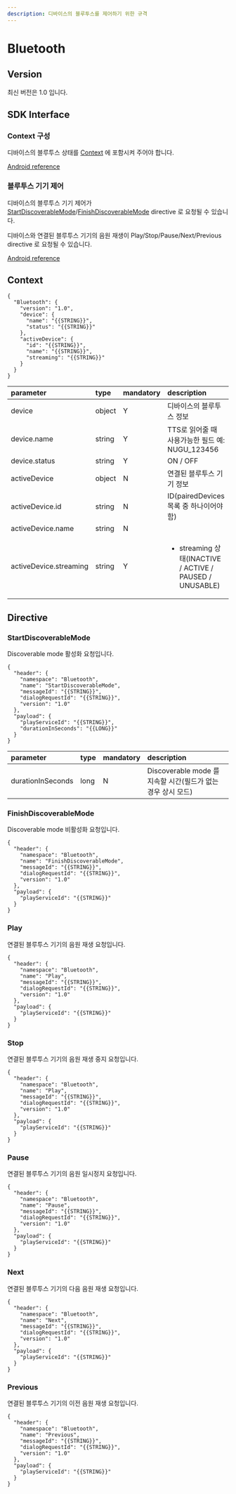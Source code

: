```yaml
---
description: 디바이스의 블루투스를 제어하기 위한 규격
---
```


# Bluetooth

## Version

최신 버전은 1.0 입니다.

## SDK Interface

### Context 구성

디바이스의 블루투스 상태를 [Context](speaker.md#context) 에 포함시켜 주어야 합니다.

[Android reference](https://github.com/nugu-developers/nugu-android/blob/master/nugu-agent/src/main/java/com/skt/nugu/sdk/agent/bluetooth/BluetoothProvider.kt#L21)

### 블루투스 기기 제어

디바이스의 블루투스 기기 제어가 [StartDiscoverableMode](bluetooth.md#startdiscoverablemode)/[FinishDiscoverableMode](bluetooth.md#finishdiscoverablemode) directive 로 요청될 수 있습니다.

디바이스와 연결된 블루투스 기기의 음원 재생이 Play/Stop/Pause/Next/Previous directive 로 요청될 수 있습니다.

[Android reference](https://github.com/nugu-developers/nugu-android/blob/ㅡmaster/nugu-agent/src/main/java/com/skt/nugu/sdk/agent/bluetooth/BluetoothAgentInterface.kt#L82)

## Context

```text
{
  "Bluetooth": {
    "version": "1.0",
    "device": {
      "name": "{{STRING}}",
      "status": "{{STRING}}"
    },
    "activeDevice": {
      "id": "{{STRING}}",
      "name": "{{STRING}}",
      "streaming": "{{STRING}}"
    }
  }
}
```

<table>
  <thead>
    <tr>
      <th style="text-align:left">parameter</th>
      <th style="text-align:left">type</th>
      <th style="text-align:left">mandatory</th>
      <th style="text-align:left">description</th>
    </tr>
  </thead>
  <tbody>
    <tr>
      <td style="text-align:left">device</td>
      <td style="text-align:left">object</td>
      <td style="text-align:left">Y</td>
      <td style="text-align:left">&#xB514;&#xBC14;&#xC774;&#xC2A4;&#xC758; &#xBE14;&#xB8E8;&#xD22C;&#xC2A4;
        &#xC815;&#xBCF4;</td>
    </tr>
    <tr>
      <td style="text-align:left">device.name</td>
      <td style="text-align:left">string</td>
      <td style="text-align:left">Y</td>
      <td style="text-align:left">TTS&#xB85C; &#xC77D;&#xC5B4;&#xC904; &#xB54C; &#xC0AC;&#xC6A9;&#xAC00;&#xB2A5;&#xD55C;
        &#xD544;&#xB4DC; &#xC608;: NUGU_123456</td>
    </tr>
    <tr>
      <td style="text-align:left">device.status</td>
      <td style="text-align:left">string</td>
      <td style="text-align:left">Y</td>
      <td style="text-align:left">ON / OFF</td>
    </tr>
    <tr>
      <td style="text-align:left">activeDevice</td>
      <td style="text-align:left">object</td>
      <td style="text-align:left">N</td>
      <td style="text-align:left">&#xC5F0;&#xACB0;&#xB41C; &#xBE14;&#xB8E8;&#xD22C;&#xC2A4; &#xAE30;&#xAE30;
        &#xC815;&#xBCF4;</td>
    </tr>
    <tr>
      <td style="text-align:left">activeDevice.id</td>
      <td style="text-align:left">string</td>
      <td style="text-align:left">N</td>
      <td style="text-align:left">ID(pairedDevices &#xBAA9;&#xB85D; &#xC911; &#xD558;&#xB098;&#xC774;&#xC5B4;&#xC57C;
        &#xD568;)</td>
    </tr>
    <tr>
      <td style="text-align:left">activeDevice.name</td>
      <td style="text-align:left">string</td>
      <td style="text-align:left">N</td>
      <td style="text-align:left"></td>
    </tr>
    <tr>
      <td style="text-align:left">activeDevice.streaming</td>
      <td style="text-align:left">string</td>
      <td style="text-align:left">Y</td>
      <td style="text-align:left">
        <ul>
          <li>streaming &#xC0C1;&#xD0DC;(INACTIVE / ACTIVE / PAUSED / UNUSABLE)</li>
        </ul>
      </td>
    </tr>
  </tbody>
</table>

## Directive

### StartDiscoverableMode

Discoverable mode 활성화 요청입니다.

```text
{
  "header": {
    "namespace": "Bluetooth",
    "name": "StartDiscoverableMode",
    "messageId": "{{STRING}}",
    "dialogRequestId": "{{STRING}}",
    "version": "1.0"
  },
  "payload": {
    "playServiceId": "{{STRING}}",
    "durationInSeconds": "{{LONG}}"
  }
}
```

| parameter | type | mandatory | description |
| :--- | :--- | :--- | :--- |
| durationInSeconds | long | N | Discoverable mode 를 지속할 시간\(필드가 없는 경우 상시 모드\) |

### FinishDiscoverableMode

Discoverable mode 비활성화 요청입니다.

```text
{
  "header": {
    "namespace": "Bluetooth",
    "name": "FinishDiscoverableMode",
    "messageId": "{{STRING}}",
    "dialogRequestId": "{{STRING}}",
    "version": "1.0"
  },
  "payload": {
    "playServiceId": "{{STRING}}"
  }
}
```

### Play

연결된 블루투스 기기의 음원 재생 요청입니다.

```text
{
  "header": {
    "namespace": "Bluetooth",
    "name": "Play",
    "messageId": "{{STRING}}",
    "dialogRequestId": "{{STRING}}",
    "version": "1.0"
  },
  "payload": {
    "playServiceId": "{{STRING}}"
  }
}
```

### Stop

연결된 블루투스 기기의 음원 재생 중지 요청입니다.

```text
{
  "header": {
    "namespace": "Bluetooth",
    "name": "Play",
    "messageId": "{{STRING}}",
    "dialogRequestId": "{{STRING}}",
    "version": "1.0"
  },
  "payload": {
    "playServiceId": "{{STRING}}"
  }
}
```

### Pause

연결된 블루투스 기기의 음원 일시정지 요청입니다.

```text
{
  "header": {
    "namespace": "Bluetooth",
    "name": "Pause",
    "messageId": "{{STRING}}",
    "dialogRequestId": "{{STRING}}",
    "version": "1.0"
  },
  "payload": {
    "playServiceId": "{{STRING}}"
  }
}
```

### Next

연결된 블루투스 기기의 다음 음원 재생 요청입니다.

```text
{
  "header": {
    "namespace": "Bluetooth",
    "name": "Next",
    "messageId": "{{STRING}}",
    "dialogRequestId": "{{STRING}}",
    "version": "1.0"
  },
  "payload": {
    "playServiceId": "{{STRING}}"
  }
}
```

### Previous

연결된 블루투스 기기의 이전 음원 재생 요청입니다.

```text
{
  "header": {
    "namespace": "Bluetooth",
    "name": "Previous",
    "messageId": "{{STRING}}",
    "dialogRequestId": "{{STRING}}",
    "version": "1.0"
  },
  "payload": {
    "playServiceId": "{{STRING}}"
  }
}
```

